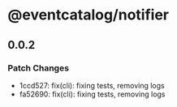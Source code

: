 # @eventcatalog/notifier

## 0.0.2

### Patch Changes

- 1ccd527: fix(cli): fixing tests, removing logs
- fa52690: fix(cli): fixing tests, removing logs
